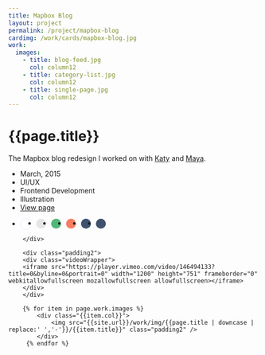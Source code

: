 ```yaml
---
title: Mapbox Blog
layout: project
permalink: /project/mapbox-blog
cardimg: /work/cards/mapbox-blog.jpg
work:
  images:
    - title: blog-feed.jpg
      col: column12
    - title: category-list.jpg
      col: column12
    - title: single-page.jpg
      col: column12
---
```



<div class="limiter margin-top8 clearfix padding2 margin-bottom4">
	<div id='intro' class='margin2r column7'>
		<h1 class="brandon">{{page.title}}</h1>
		<p class=" padding2y">
			The Mapbox blog redesign I worked on with <a href="https://www.mapbox.com/about/team/#katy-decorah">Katy</a> and <a href="https://www.mapbox.com/about/team/#maya-gao">Maya</a>.
		</p>
	</div>
	<div class="column3 clearfix facts">
		<ul class="facts">
			<li><i class='fa fa-fw fa-calendar'></i>March, 2015</li>
			<li><i class='fa fa-fw fa-circle'></i>UI/UX</li>
			<li><i class='fa fa-fw fa-code'></i>Frontend Development</li>
			<li><i class='fa fa-fw fa-paint-brush'></i>Illustration</li>
			<li><i class='fa fa-fw fa-trophy'></i><a href='https://www.mapbox.com/blog/'>View page</a></li>
		</ul>
		<ul class="colors column12 padding2y">
				<li class="color1"></li>
				<li class="color2"></li>
				<li class="color3"></li>
				<li class="color4"></li>
				<li class="color5"></li>
				<li class="color6"></li>
			</ul>

		</div>
</div>

<div class="work limiter clearfix">

		<div class="padding2">
		<div class="videoWrapper">
		<iframe src="https://player.vimeo.com/video/146494133?title=0&byline=0&portrait=0" width="1200" height="751" frameborder="0" webkitallowfullscreen mozallowfullscreen allowfullscreen></iframe>
		</div>
		</div>

	    {% for item in page.work.images %}
		    <div class="{{item.col}}">
				<img src="{{site.url}}/work/img/{{page.title | downcase | replace:' ','-'}}/{{item.title}}" class="padding2" />
			</div>
         {% endfor %}

</div>



<style>
.post-header {
  width: 100%;
  height:550px;
  background: url(../../work/header/mapbox-blog.jpg) center top no-repeat;
  background-color: #1f2847;
  background-size: cover;
}

div ul.colors {
	width: 100%;
	height: 20px;
	border-radius:50%;
}

div ul.colors li {
	width: 20px;
	height: 20px;
	margin-right: 10px;
	float: left;
	border-radius: 50%;
}


.color1 {background-color: white; border: 1px solid #e4ebfa;}
.color2 {background-color: #e6e6e6; }
.color3 {background-color: #52b679; }
.color4 {background-color: #f67e64; }
.color5 {background-color: #3f526d; }
.color6 {background-color: #3f526c; }


@media only screen and (max-width:640px) {
	.post-header {
		height: 300px;
	}
	.nav-roundslide {
		top: 170px;
	}
	.nav-roundslide a { margin: 0 10px;}
}
</style>

